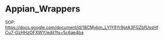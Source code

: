# Appian_Wrappers

SOP: https://docs.google.com/document/d/18CMybm_LYlY8Yr9ptA3FGZbfUssHfCu7-GzHHzOFXWY/edit?ts=5c6ae4ba
